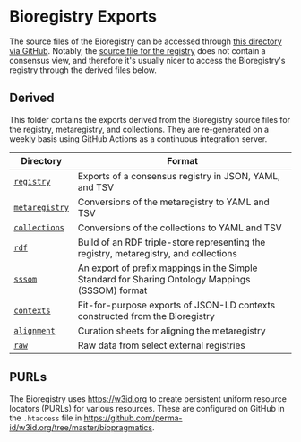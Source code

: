 # Bioregistry Exports

The source files of the Bioregistry can be accessed through
[this directory via GitHub](https://github.com/biopragmatics/bioregistry/tree/main/src/bioregistry/data).
Notably, the [source file for the registry](https://github.com/biopragmatics/bioregistry/raw/main/src/bioregistry/data/bioregistry.json)
does not contain a consensus view, and therefore it's usually nicer to access
the Bioregistry's registry through the derived files below.

## Derived

This folder contains the exports derived from the Bioregistry source files for
the registry, metaregistry, and collections. They are re-generated on a weekly
basis using GitHub Actions as a continuous integration server.

| Directory                      | Format                                                                                           |
|--------------------------------|--------------------------------------------------------------------------------------------------|
| [`registry`](registry)         | Exports of a consensus registry in JSON, YAML, and TSV                                           |
| [`metaregistry`](metaregistry) | Conversions of the metaregistry to YAML and TSV                                                  |
| [`collections`](collections)   | Conversions of the collections to YAML and TSV                                                   |
| [`rdf`](rdf)                   | Build of an RDF triple-store representing the registry, metaregistry, and collections            |
| [`sssom`](sssom)               | An export of prefix mappings in the Simple Standard for Sharing Ontology Mappings (SSSOM) format |
| [`contexts`](contexts)         | Fit-for-purpose exports of JSON-LD contexts constructed from the Bioregistry                     |
| [`alignment`](alignment)       | Curation sheets for aligning the metaregistry                                                    |
| [`raw`](raw)                   | Raw data from select external registries                                                         |

## PURLs

The Bioregistry uses https://w3id.org to create persistent uniform resource locators (PURLs) for various
resources. These are configured on GitHub in the `.htaccess` file
in https://github.com/perma-id/w3id.org/tree/master/biopragmatics.
